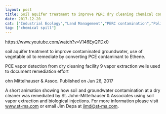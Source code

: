 ```yaml
---
layout: post
title: Soil aquifer treatment to improve PERC dry cleaning chemical contaminated groundwater
date: 2017-12-20
cat: ["Industrial Ecology","Land Management","PERC contamination","Policy","Projects","remediation","Water Purification"]
tag: ["chemical spill"]
---
```


https://www.youtube.com/watch?v=V146EyQPDx0

soil aquifer treatment to improve contaminated groundwater, use of vegetable oil to remediate by converting PCE contaminant to Ethene.

PCE vapor detection from dry cleaning facility
9 vapor extraction wells used to document remediation effort

ohn Mittelhauser & Assoc.
Published on Jun 26, 2017

A short animation showing how soil and groundwater contamination at a dry cleaner was remediated by St. John-Mittelhauser & Associates using soil vapor extraction and biological injections.  For more information please visit www.st-ma.com or email Jim Depa at jimd@st-ma.com.